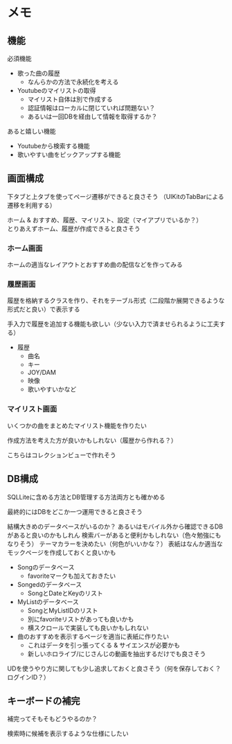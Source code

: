 # メモ

## 機能

必須機能
* 歌った曲の履歴
    * なんらかの方法で永続化を考える
* Youtubeのマイリストの取得
    * マイリスト自体は別で作成する
    * 認証情報はローカルに閉じていれば問題ない？
    * あるいは一回DBを経由して情報を取得するか？

あると嬉しい機能
* Youtubeから検索する機能
* 歌いやすい曲をピックアップする機能

## 画面構成

下タブと上タブを使ってページ遷移ができると良さそう
（UIKitのTabBarによる遷移を利用する）

ホーム & おすすめ、履歴、マイリスト、設定（マイアプリでいるか？）
\
とりあえずホーム、履歴が作成できると良さそう

### ホーム画面

ホームの適当なレイアウトとおすすめ曲の配信などを作ってみる

### 履歴画面

履歴を格納するクラスを作り、それをテーブル形式（二段階か展開できるような形式だと良い）で表示する

手入力で履歴を追加する機能も欲しい（少ない入力で済ませられるように工夫する）

* 履歴
    * 曲名
    * キー
    * JOY/DAM
    * 映像
    * 歌いやすいかなど

### マイリスト画面

いくつかの曲をまとめたマイリスト機能を作りたい

作成方法を考えた方が良いかもしれない（履歴から作れる？）

こちらはコレクションビューで作れそう

## DB構成

SQLLiteに含める方法とDB管理する方法両方とも確かめる

最終的にはDBをどこか一つ運用できると良さそう

結構大きめのデータベースがいるのか？
あるいはモバイル外から確認できるDBがあると良いのかもしれん
検索バーがあると便利かもしれない（色々勉強にもなりそう）
テーマカラーを決めたい（何色がいいかな？）
表紙はなんか適当なモックページを作成しておくと良いかも

- Songのデータベース
    - favoriteマークも加えておきたい
- Songedのデータベース
    - SongとDateとKeyのリスト
- MyListのデータベース
    - SongとMyListIDのリスト
    - 別にfavoriteリストがあっても良いかも
    - 横スクロールで実装しても良いかもしれない
- 曲のおすすめを表示するページを適当に表紙に作りたい
    - これはデータを引っ張ってくる & サイエンスが必要かも
    - 新しいホロライブ/にじさんじの動画を抽出するだけでも良さそう

UDを使うやり方に関しても少し追求しておくと良さそう（何を保存しておく？ログインID？）

## キーボードの補完

補完ってそもそもどうやるのか？

検索時に候補を表示するような仕様にしたい
